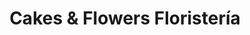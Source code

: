 ---
title: "Cakes & Flowers Floristería"
url: /la-chorrera/cakes-und-flowers-floristeria/
shop: floristería
---